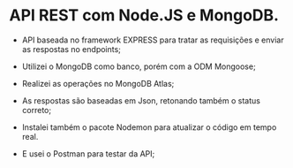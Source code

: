 # API REST com Node.JS e MongoDB.

- API baseada no framework EXPRESS para tratar as requisições e enviar as respostas no endpoints;


- Utilizei o MongoDB como banco, porém com a ODM Mongoose;


- Realizei as operações no MongoDB Atlas;

- As respostas são baseadas em Json, retonando também o status correto;

- Instalei também o pacote Nodemon para atualizar o código em tempo real.


- E usei o Postman para testar da API;
